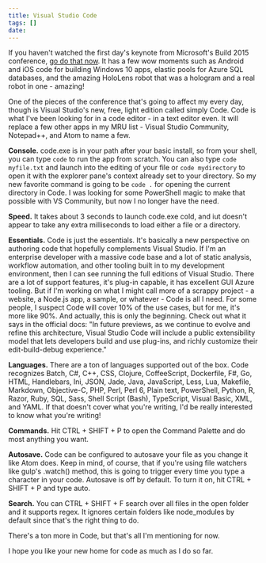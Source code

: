 ```yaml
---
title: Visual Studio Code
tags: []
date: 
---
```


If you haven't watched the first day's keynote from Microsoft's Build 2015 conference, [go do that now](http://buildwindows.com/). It has a few wow moments such as Android and iOS code for building Windows 10 apps, elastic pools for Azure SQL databases, and the amazing HoloLens robot that was a hologram and a real robot in one - amazing!

One of the pieces of the conference that's going to affect my every day, though is Visual Studio's new, free, light edition called simply Code. Code is what I've been looking for in a code editor - in a text editor even. It will replace a few other apps in my MRU list - Visual Studio Community, Notepad++, and Atom to name a few.

**Console.** code.exe is in your path after your basic install, so from your shell, you can type `code` to run the app from scratch. You can also type `code myfile.txt` and launch into the editing of your file or `code mydirectory` to open it with the explorer pane's context already set to your directory. So my new favorite command is going to be `code .` for opening the current directory in Code. I was looking for some PowerShell magic to make that possible with VS Community, but now I no longer have the need.

**Speed.** It takes about 3 seconds to launch code.exe cold, and iut doesn't appear to take any extra milliseconds to load either a file or a directory.

**Essentials.** Code is just the essentials. It's basically a new perspective on authoring code that hopefully complements Visual Studio. If I'm an enterprise developer with a massive code base and a lot of static analysis, workflow automation, and other tooling built in to my development environment, then I can see running the full editions of Visual Studio. There are a lot of support features, it's plug-in capable, it has excellent GUI Azure tooling. But if I'm working on what I might call more of a scrappy project - a website, a Node.js app, a sample, or whatever - Code is all I need. For some people, I suspect Code will cover 10% of the use cases, but for me, it's more like 90%. And actually, this is only the beginning. Check out what it says in the official docs: "In future previews, as we continue to evolve and refine this architecture, Visual Studio Code will include a public extensibility model that lets developers build and use plug-ins, and richly customize their edit-build-debug experience."

**Languages.** There are a ton of languages supported out of the box. Code recognizes Batch, C#, C++, CSS, Clojure, CoffeeScript, Dockerfile, F#, Go, HTML, Handlebars, Ini, JSON, Jade, Java, JavaScript, Less, Lua, Makefile, Markdown, Objective-C, PHP, Perl, Perl 6, Plain text, PowerShell, Python, R, Razor, Ruby, SQL, Sass, Shell Script (Bash), TypeScript, Visual Basic, XML, and YAML. If that doesn't cover what you're writing, I'd be really interested to know what you're writing!

**Commands.** Hit CTRL + SHIFT + P to open the Command Palette and do most anything you want.

**Autosave.** Code can be configured to autosave your file as you change it like Atom does. Keep in mind, of course, that if you're using file watchers like gulp's .watch() method, this is going to trigger every time you type a character in your code. Autosave is off by default. To turn it on, hit CTRL + SHIFT + P and type auto.

**Search.** You can CTRL + SHIFT + F search over all files in the open folder and it supports regex. It ignores certain folders like node_modules by default since that's the right thing to do.

There's a ton more in Code, but that's all I'm mentioning for now.

I hope you like your new home for code as much as I do so far.

 
